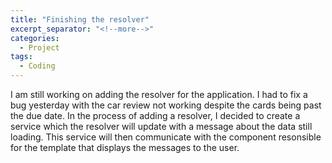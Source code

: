 ```yaml
---
title: "Finishing the resolver"
excerpt_separator: "<!--more-->"
categories:
  - Project
tags:
  - Coding
---
```

I am still working on adding the resolver for the application. I had to fix a bug yesterday with the car review not working despite the cards being past the due date. In the process of adding a resolver, I decided to create a service which the resolver will update with a message about the data still loading. This service will then communicate with the component resonsible for the template that displays the messages to the user.
